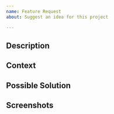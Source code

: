 ```yaml
---
name: Feature Request
about: Suggest an idea for this project

---
```


## Description
<!-- Provide a description of this change or addition -->

## Context
<!-- Why is this change important to you? How would you use it? How can it benefit other users? -->

## Possible Solution
<!-- Suggest an idea for implementing this change or addition -->

## Screenshots
<!-- Add optional screenshots of this change or addition -->

